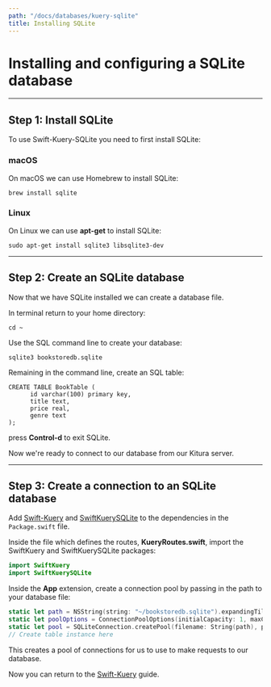 ```yaml
---
path: "/docs/databases/kuery-sqlite"
title: Installing SQLite
---
```


# Installing and configuring a SQLite database

---

## Step 1: Install SQLite

To use Swift-Kuery-SQLite you need to first install SQLite:

### macOS

On macOS we can use Homebrew to install SQLite:
```
brew install sqlite
```
### Linux

On Linux we can use **apt-get** to install SQLite:
```
sudo apt-get install sqlite3 libsqlite3-dev
```

---

## Step 2: Create an SQLite database

Now that we have SQLite installed we can create a database file.

In terminal return to your home directory:
```
cd ~
```
Use the SQL command line to create your database:
```
sqlite3 bookstoredb.sqlite
```
Remaining in the command line, create an SQL table:
```
CREATE TABLE BookTable (
      id varchar(100) primary key,
      title text,
      price real,
      genre text
);
```

press **Control-d** to exit SQLite.

Now we're ready to connect to our database from our Kitura server.

---

## Step 3: Create a connection to an SQLite database

Add [Swift-Kuery](https://github.com/IBM-Swift/Swift-Kuery#update-your-packageswift-file) and [SwiftKuerySQLite](https://github.com/IBM-Swift/Swift-Kuery-SQLite/#add-dependencies) to the dependencies in the `Package.swift` file.

Inside the file which defines the routes, **KueryRoutes.swift**, import the SwiftKuery and SwiftKuerySQLite packages:
```swift
import SwiftKuery
import SwiftKuerySQLite
```
Inside the **App** extension, create a connection pool by passing in the path to your database file:
```swift
static let path = NSString(string: "~/bookstoredb.sqlite").expandingTildeInPath
static let poolOptions = ConnectionPoolOptions(initialCapacity: 1, maxCapacity: 5)
static let pool = SQLiteConnection.createPool(filename: String(path), poolOptions: poolOptions)
// Create table instance here
```

This creates a pool of connections for us to use to make requests to our database.

Now you can return to the [Swift-Kuery](./kuery#step-2-install-a-database-plugin) guide.
